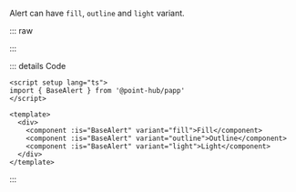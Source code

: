 Alert can have `fill`, `outline` and `light` variant.

::: raw

<ClientOnly>
  <AlertVariant />
</ClientOnly>

:::

::: details Code

```vue
<script setup lang="ts">
import { BaseAlert } from '@point-hub/papp'
</script>

<template>
  <div>
    <component :is="BaseAlert" variant="fill">Fill</component>
    <component :is="BaseAlert" variant="outline">Outline</component>
    <component :is="BaseAlert" variant="light">Light</component>
  </div>
</template>
```

:::
